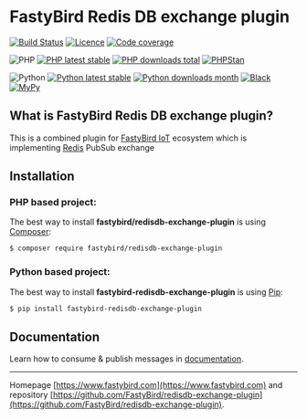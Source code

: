 # FastyBird Redis DB exchange plugin

[![Build Status](https://badgen.net/github/checks/FastyBird/redisdb-exchange-plugin/main?cache=300&style=flat-square)](https://github.com/FastyBird/redisdb-exchange-plugin/actions)
[![Licence](https://badgen.net/github/license/FastyBird/redisdb-exchange-plugin?cache=300&style=flat-square)](https://github.com/FastyBird/redisdb-exchange-plugin/blob/main/LICENSE.md)
[![Code coverage](https://badgen.net/coveralls/c/github/FastyBird/redisdb-exchange-plugin?cache=300&style=flat-square)](https://coveralls.io/r/FastyBird/redisdb-exchange-plugin)

![PHP](https://badgen.net/packagist/php/FastyBird/redisdb-exchange-plugin?cache=300&style=flat-square)
[![PHP latest stable](https://badgen.net/packagist/v/FastyBird/redisdb-exchange-plugin/latest?cache=300&style=flat-square)](https://packagist.org/packages/FastyBird/redisdb-exchange-plugin)
[![PHP downloads total](https://badgen.net/packagist/dt/FastyBird/redisdb-exchange-plugin?cache=300&style=flat-square)](https://packagist.org/packages/FastyBird/redisdb-exchange-plugin)
[![PHPStan](https://img.shields.io/badge/phpstan-enabled-brightgreen.svg?style=flat-square)](https://github.com/phpstan/phpstan)

![Python](https://badgen.net/pypi/python/fastybird-redisdb-exchange-plugin?cache=300&style=flat-square)
[![Python latest stable](https://badgen.net/pypi/v/fastybird-redisdb-exchange-plugin?cache=300&style=flat-square)](https://pypi.org/project/fastybird-redisdb-exchange-plugin/)
[![Python downloads month](https://img.shields.io/pypi/dm/fastybird-redisdb-exchange-plugin?cache=300&style=flat-square)](https://pypi.org/project/fastybird-redisdb-exchange-plugin/)
[![Black](https://img.shields.io/badge/black-enabled-brightgreen.svg?style=flat-square)](https://github.com/psf/black)
[![MyPy](https://img.shields.io/badge/mypy-enabled-brightgreen.svg?style=flat-square)](http://mypy-lang.org)

## What is FastyBird Redis DB exchange plugin?

This is a combined plugin for [FastyBird IoT](https://www.fastybird.com) ecosystem which is
implementing [Redis](https://redis.io) PubSub exchange

## Installation

### PHP based project:

The best way to install **fastybird/redisdb-exchange-plugin** is using [Composer](http://getcomposer.org/):

```sh
$ composer require fastybird/redisdb-exchange-plugin
```

### Python based project:

The best way to install **fastybird-redisdb-exchange-plugin** is using [Pip](https://pip.pypa.io/en/stable/):

```sh
$ pip install fastybird-redisdb-exchange-plugin
```

## Documentation

Learn how to consume & publish messages
in [documentation](https://github.com/FastyBird/redisdb-exchange-plugin/blob/main/.docs/en/index.md).

***
Homepage [https://www.fastybird.com](https://www.fastybird.com) and
repository [https://github.com/FastyBird/redisdb-exchange-plugin](https://github.com/FastyBird/redisdb-exchange-plugin).
